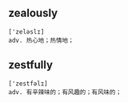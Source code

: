 ## zealously
```
['zeləslɪ]
adv. 热心地；热情地；
```

## zestfully
```
['zestfəlɪ]
adv. 有辛辣味的；有风趣的；有风味的；
```
